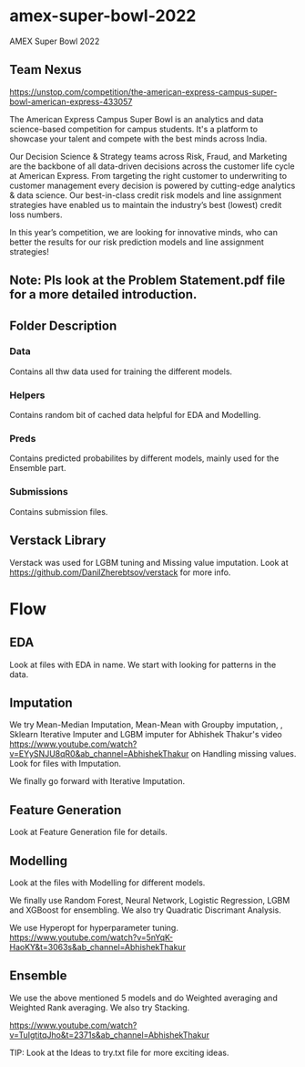 # amex-super-bowl-2022
AMEX Super Bowl 2022

Team Nexus
-------------------------------------------------------
https://unstop.com/competition/the-american-express-campus-super-bowl-american-express-433057

The American Express Campus Super Bowl is an analytics and data science-based competition for campus students. It's a platform to showcase your talent and compete with the best minds across India.

Our Decision Science & Strategy teams across Risk, Fraud, and Marketing are the backbone of all data-driven decisions across the customer life cycle at American Express. From targeting the right customer to underwriting to customer management every decision is powered by cutting-edge analytics & data science. Our best-in-class credit risk models and line assignment strategies have enabled us to maintain the industry’s best (lowest) credit loss numbers.

In this year’s competition, we are looking for innovative minds, who can better the results for our risk prediction models and line assignment strategies!

Note: Pls look at the Problem Statement.pdf file for a more detailed introduction.
-------------------------------------------------------

## Folder Description

### Data
Contains all thw data used for training the different models.
### Helpers
Contains random bit of cached data helpful for EDA and Modelling.
### Preds
Contains predicted probabilites by different models, mainly used for the Ensemble part.
### Submissions
Contains submission files.

## Verstack Library
Verstack was used for LGBM tuning and Missing value imputation. Look at https://github.com/DanilZherebtsov/verstack for more info.

# Flow

## EDA
Look at files with EDA in name. We start with looking for patterns in the data.

## Imputation
We try Mean-Median Imputation, Mean-Mean with Groupby imputation, , Sklearn Iterative Imputer and LGBM imputer for Abhishek Thakur's video https://www.youtube.com/watch?v=EYySNJU8qR0&ab_channel=AbhishekThakur on Handling missing values. Look for files with Imputation.

We finally go forward with Iterative Imputation.

## Feature Generation
Look at Feature Generation file for details.

## Modelling
Look at the files with Modelling for different models.

We finally use Random Forest, Neural Network, Logistic Regression, LGBM and XGBoost for ensembling. We also try Quadratic Discrimant Analysis.

We use Hyperopt for hyperparameter tuning. https://www.youtube.com/watch?v=5nYqK-HaoKY&t=3063s&ab_channel=AbhishekThakur

## Ensemble
We use the above mentioned 5 models and do Weighted averaging and Weighted Rank averaging. We also try Stacking.

https://www.youtube.com/watch?v=TuIgtitqJho&t=2371s&ab_channel=AbhishekThakur


TIP: Look at the Ideas to try.txt file for more exciting ideas.
